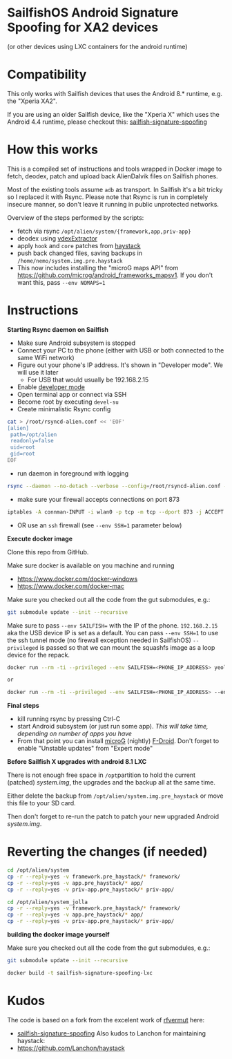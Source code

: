 SailfishOS Android Signature Spoofing for XA2 devices
===
(or other devices using LXC containers for the android runtime)


Compatibility
===
This only works with Sailfish devices that uses the Android 8.* runtime, e.g. the "Xperia XA2".

If you are using an older Sailfish device, like the "Xperia X" which uses the Android 4.4 runtime, please checkout this: [sailfish-signature-spoofing](https://github.com/vermut/sailfish-signature-spoofing)

How this works
===

This is a compiled set of instructions and tools wrapped in Docker image to fetch, deodex, patch and upload back 
AlienDalvik files on Sailfish phones.

Most of the existing tools assume `adb` as transport. In Sailfish it's a bit tricky so I replaced it with Rsync. 
Please note that Rsync is run in completely insecure manner, so don't leave it running in public unprotected networks.

Overview of the steps performed by the scripts:
 * fetch via rsync `/opt/alien/system/{framework,app,priv-app}`
 * deodex using [vdexExtractor](https://github.com/anestisb/vdexExtractor)
 * apply `hook` and `core` patches from [haystack](https://github.com/Lanchon/haystack)
 * push back changed files, saving backups in `/home/nemo/system.img.pre.haystack`
 * This now includes installing the "microG maps API" from https://github.com/microg/android_frameworks_mapsv1. If you don't want this, pass `--env NOMAPS=1`


Instructions
===

**Starting Rsync daemon on Sailfish**

* Make sure Android subsystem is stopped
* Connect your PC to the phone (either with USB or both connected to the same WiFi network) 
* Figure out your phone's IP address. It's shown in "Developer mode". We will use it later
  * For USB that would usually be 192.168.2.15
* Enable [developer mode](https://jolla.zendesk.com/hc/en-us/articles/202011863-How-to-enable-Developer-Mode)
* Open terminal app or connect via SSH
* Become root by executing `devel-su`
* Create minimalistic Rsync config

```bash
cat > /root/rsyncd-alien.conf << 'EOF'
[alien]
 path=/opt/alien
 readonly=false
 uid=root
 gid=root 
EOF
```

* run daemon in foreground with logging

```bash
rsync --daemon --no-detach --verbose --config=/root/rsyncd-alien.conf --log-file=/dev/stdout
```

* make sure your firewall accepts connections on port 873
```bash
iptables -A connman-INPUT -i wlan0 -p tcp -m tcp --dport 873 -j ACCEPT
```
* OR use an `ssh` firewall (see `--env SSH=1` parameter below)


**Execute docker image**

Clone this repo from GitHub.

Make sure docker is available on you machine and running
* https://www.docker.com/docker-windows
* https://www.docker.com/docker-mac

Make sure you checked out all the code from the gut submodules, e.g.:

```bash
git submodule update --init --recursive
```

Make sure to pass `--env SAILFISH=` with the IP of the phone. `192.168.2.15` aka the USB device IP is set as a default.
You can pass `--env SSH=1` to use the ssh tunnel mode (no firewall exception needed in SailfishOS)
`--privileged` is passed so that we can mount the squashfs image as a loop device for the repack.

```bash
docker run --rm -ti --privileged --env SAILFISH=<PHONE_IP_ADDRESS> yeoldegrove/sailfish-signature-spoofing-lxc

or

docker run --rm -ti --privileged --env SAILFISH=<PHONE_IP_ADDRESS> --env SSH=1 yeoldegrove/sailfish-signature-spoofing-lxc

```

**Final steps**
* kill running rsync by pressing Ctrl-C
* start Android subsystem (or just run some app). *This will take time, depending on number of apps you have*
* From that point you can install [microG](https://microg.org/download.html) (nightly) [F-Droid](https://f-droid.org). Don't forget to enable "Unstable updates" from "Expert mode"


**Before Sailfish X upgrades with  android 8.1 LXC**

There is not enough free space in `/opt`partition to hold the current (patched) *system.img*, the upgrades and the backup all at the same time.

Either delete the backup from `/opt/alien/system.img.pre_haystack` or move this file to your SD card.

Then don't forget to re-run the patch to patch your new upgraded Android *system.img*.



Reverting the changes (if needed)
===
```bash
cd /opt/alien/system
cp -r --reply=yes -v framework.pre_haystack/* framework/
cp -r --reply=yes -v app.pre_haystack/* app/
cp -r --reply=yes -v priv-app.pre_haystack/* priv-app/

cd /opt/alien/system_jolla
cp -r --reply=yes -v framework.pre_haystack/* framework/
cp -r --reply=yes -v app.pre_haystack/* app/
cp -r --reply=yes -v priv-app.pre_haystack/* priv-app/
```

**building the docker image yourself**

Make sure you checked out all the code from the gut submodules, e.g.:

```bash
git submodule update --init --recursive
```

```bash
docker build -t sailfish-signature-spoofing-lxc
```

Kudos
===
The code is based on a fork from the excelent work of [rfvermut](https://github.com/rfvermut) here:
 * [sailfish-signature-spoofing](https://github.com/vermut/sailfish-signature-spoofing)
Also kudos to Lanchon for maintaining haystack:
 * https://github.com/Lanchon/haystack
